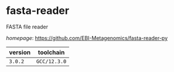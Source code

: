 # fasta-reader

FASTA file reader

*homepage*: <https://github.com/EBI-Metagenomics/fasta-reader-py>

version | toolchain
--------|----------
``3.0.2`` | ``GCC/12.3.0``
